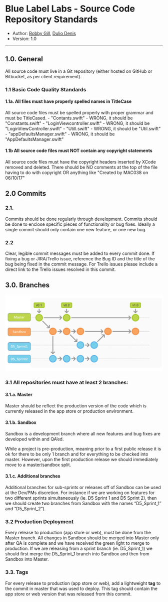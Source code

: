 # Blue Label Labs - Source Code Repository Standards
- Author: [Bobby Gill](https://www.bluelabellabs.com/team/bobby-gill/), [Dulio Denis](https://www.bluelabellabs.com/team/dulio-denis/)
- Version: 1.0
---

## 1.0. **General**

All source code must live in a Git repository 
(either hosted on GitHub or Bitbucket, as per client requirement).

### 1.1 **Basic Code Quality Standards**

#### 1.1a. **All files must have properly spelled names in TitleCase**
All source code files must be spelled properly with proper grammar and must be TitleCased.
    - "Contants.swift" - WRONG, it should be "Constants.swift"
    - "LoginViewcontroller.swift" - WRONG, it should be "LoginViewController.swift"
    - "Utill.swift" - WRONG, it should be "Util.swift"
    - "appDefaultsManager.swift" - WRONG, it should be "AppDefaultsManager.swift"

#### 1.1b **All source code files must NOT contain any copyright statements**
All source code files must have the copyright headers inserted by XCode removed and deleted. There should be NO comments at the top of the file having to do with copyright OR anything like "Created by MAC038 on 06/10/17"

## 2.0 Commits

### 2.1. 

Commits should be done regularly through development. Commits should be done to enclose specific pieces of functionality or bug fixes. Ideally a single commit should only contain one new feature, or one new bug.

### 2.2 

Clear, legible commit messages must be added to every commit done. If fixing a bug or JIRA/Trello issue, reference the Bug ID and the title of the bug being fixed in the commit message. For Trello issues please include a direct link to the Trello issues resolved in this commit.

## 3.0. **Branches**
![](../images/branch-example.png?raw=true)

### 3.1 All repositories must have at least 2 branches:

#### 3.1.a. **Master**
Master should be reflect the production version of the code which is currently released in the app store or production environment.

#### 3.1.b. **Sandbox** 
Sandbox is a development branch where all new features and bug fixes are developed within and QA’ed. 

While a project is pre-production, meaning prior to a first public release it is ok for there to be only 1 branch and for everything to be checked into master. However, upon the first production release we should immediately move to a master/sandbox split.

#### 3.1.c. **Additional branches** 
Additional branches for sub-sprints or releases off of Sandbox can be used at the Dev/PMs discretion. For instance if we are working on features for two different sprints simultaneously (ie. D5 Sprint 1 and D5 Sprint 2), then we should create two branches from Sandbox with the names “D5_Sprint_1” and “D5_Sprint_2”). 

### 3.2 **Production Deployment**
Every release to production (app store or web), must be done from the Master branch. All changes in Sandbox should be merged into Master only after QA is complete and we have received the green light to merge to production. If we are releasing from a sprint branch (ie. D5_Sprint_1) we should first merge the D5_Sprint_1 branch into Sandbox and then from Sandbox into Master.

### 3.3. **Tags**
For every release to production (app store or web), add a lightweight **tag** to the commit in master that was used to deploy. This tag should contain the app store or web version that was released from this commit. 

